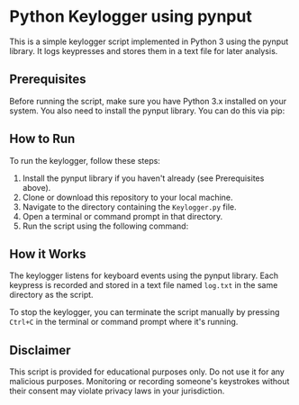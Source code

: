 # Python Keylogger using pynput

This is a simple keylogger script implemented in Python 3 using the pynput library. It logs keypresses and stores them in a text file for later analysis.

## Prerequisites

Before running the script, make sure you have Python 3.x installed on your system. You also need to install the pynput library. You can do this via pip:


## How to Run

To run the keylogger, follow these steps:

1. Install the pynput library if you haven't already (see Prerequisites above).
2. Clone or download this repository to your local machine.
3. Navigate to the directory containing the `Keylogger.py` file.
4. Open a terminal or command prompt in that directory.
5. Run the script using the following command:


## How it Works

The keylogger listens for keyboard events using the pynput library. Each keypress is recorded and stored in a text file named `log.txt` in the same directory as the script.

To stop the keylogger, you can terminate the script manually by pressing `Ctrl+C` in the terminal or command prompt where it's running.

## Disclaimer

This script is provided for educational purposes only. Do not use it for any malicious purposes. Monitoring or recording someone's keystrokes without their consent may violate privacy laws in your jurisdiction.
